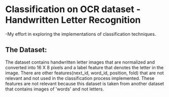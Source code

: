 # Classification on OCR dataset - Handwritten Letter Recognition
-My effort in exploring the implementations of classification techniques.

## The Dataset:
The dataset contains handwritten letter images that are normalized and converted into 16 X 8 pixels and a label feature that denotes the letter in the image. There are other features(next_id, word_id, position, fold) that are not relevant and not used in the classification process implemented. These features are not relevant because this dataset is taken from another dataset that contains images of 'words' and not letters. 
